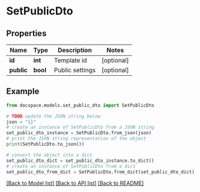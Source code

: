# SetPublicDto


## Properties

Name | Type | Description | Notes
------------ | ------------- | ------------- | -------------
**id** | **int** | Template id | [optional] 
**public** | **bool** | Public settings | [optional] 

## Example

```python
from docspace.models.set_public_dto import SetPublicDto

# TODO update the JSON string below
json = "{}"
# create an instance of SetPublicDto from a JSON string
set_public_dto_instance = SetPublicDto.from_json(json)
# print the JSON string representation of the object
print(SetPublicDto.to_json())

# convert the object into a dict
set_public_dto_dict = set_public_dto_instance.to_dict()
# create an instance of SetPublicDto from a dict
set_public_dto_from_dict = SetPublicDto.from_dict(set_public_dto_dict)
```
[[Back to Model list]](../README.md#documentation-for-models) [[Back to API list]](../README.md#documentation-for-api-endpoints) [[Back to README]](../README.md)


